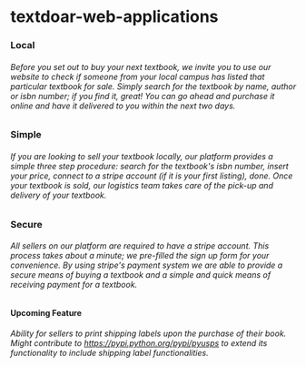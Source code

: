 # textdoar-web-applications
### Local
###### Before you set out to buy your next textbook, we invite you to use our website to check if someone from your local campus has listed that particular textbook for sale. Simply search for the textbook by name, author or isbn number; if you find it, great! You can go ahead and purchase it online and have it delivered to you within the next two days.

### Simple
###### If you are looking to sell your textbook locally, our platform provides a simple three step procedure: search for the textbook's isbn number, insert your price, connect to a stripe account (if it is your first listing), done. Once your textbook is sold, our logistics team takes care of the pick-up and delivery of your textbook.
### Secure
###### All sellers on our platform are required to have a stripe account. This process takes about a minute; we pre-filled the sign up form for your convenience. By using stripe's payment system we are able to provide a secure means of buying a textbook and a simple and quick means of receiving payment for a textbook.

#### Upcoming Feature
###### Ability for sellers to print shipping labels upon the purchase of their book. Might contribute to https://pypi.python.org/pypi/pyusps to extend its functionality to include shipping label functionalities.
